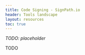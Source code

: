 ```yaml
---
title: Code Signing - SignPath.io
header: Tools landscape
layout: resources
toc: true
---
```


_*TODO: placeholder*_


TODO